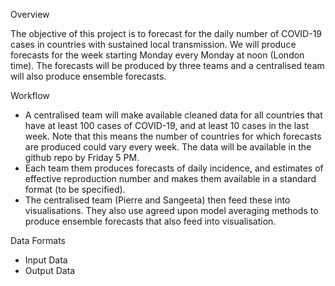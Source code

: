 Overview

The objective of this project is to forecast for the daily number of
COVID-19 cases in countries with sustained local transmission. We will
produce forecasts for the week starting Monday every Monday at noon
(London time). The forecasts will be produced by three teams and a
centralised team will also produce ensemble forecasts.


Workflow

- A centralised team will make available cleaned data for all
  countries that have at least 100 cases of COVID-19, and at least
  10 cases in the last week. Note that this means the number of
  countries for which forecasts are produced could vary every
  week. The data will be available in the github repo by Friday 5 PM.
- Each team them produces forecasts of daily incidence, and estimates
  of effective reproduction number and makes them available in a
  standard format (to be specified).
- The centralised team (Pierre and Sangeeta) then feed these into
  visualisations. They also use agreed upon model averaging methods to
  produce ensemble forecasts that also feed into visualisation.


Data Formats
 - Input Data
 - Output Data
  
